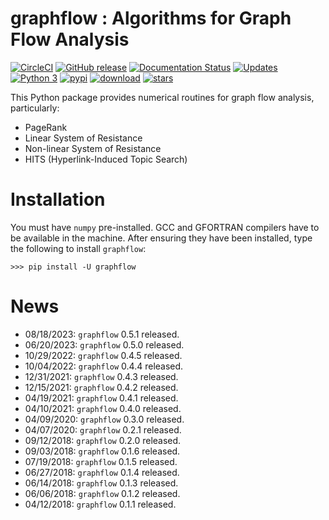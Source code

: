 # graphflow : Algorithms for Graph Flow Analysis

[![CircleCI](https://circleci.com/gh/stephenhky/GraphFlow.svg?style=svg)](https://circleci.com/gh/stephenhky/GraphFlow.svg)
[![GitHub release](https://img.shields.io/github/release/stephenhky/GraphFlow.svg?maxAge=3600)](https://github.com/stephenhky/GraphFlow/releases)
[![Documentation Status](https://readthedocs.org/projects/graphflow/badge/?version=latest)](https://graphflow.readthedocs.io/en/latest/?badge=latest)
[![Updates](https://pyup.io/repos/github/stephenhky/GraphFlow/shield.svg)](https://pyup.io/repos/github/stephenhky/GraphFlow/)
[![Python 3](https://pyup.io/repos/github/stephenhky/GraphFlow/python-3-shield.svg)](https://pyup.io/repos/github/stephenhky/GraphFlow/)
[![pypi](https://img.shields.io/pypi/v/graphflow.svg?maxAge=3600)](https://pypi.org/project/graphflow/)
[![download](https://img.shields.io/pypi/dm/graphflow.svg?maxAge=2592000&label=installs&color=%2327B1FF)](https://pypi.org/project/grapgflow/)
[![stars](https://img.shields.io/github/stars/stephenhky/GraphFlow.svg?style=social&label=Star&maxAge=60)](https://github.com/stephenhky/GraphFlow)


This Python package provides numerical routines for graph flow analysis, particularly:

* PageRank
* Linear System of Resistance
* Non-linear System of Resistance
* HITS (Hyperlink-Induced Topic Search)

# Installation

You must have `numpy` pre-installed. GCC and GFORTRAN compilers have to be available in the machine.
After ensuring they have been installed, type the following to install `graphflow`:

```
>>> pip install -U graphflow
```

# News

* 08/18/2023: `graphflow` 0.5.1 released.
* 06/20/2023: `graphflow` 0.5.0 released.
* 10/29/2022: `graphflow` 0.4.5 released.
* 10/04/2022: `graphflow` 0.4.4 released.
* 12/31/2021: `graphflow` 0.4.3 released.
* 12/15/2021: `graphflow` 0.4.2 released.
* 04/19/2021: `graphflow` 0.4.1 released.
* 04/10/2021: `graphflow` 0.4.0 released.
* 04/09/2020: `graphflow` 0.3.0 released.
* 04/07/2020: `graphflow` 0.2.1 released.
* 09/12/2018: `graphflow` 0.2.0 released.
* 09/03/2018: `graphflow` 0.1.6 released.
* 07/19/2018: `graphflow` 0.1.5 released.
* 06/27/2018: `graphflow` 0.1.4 released.
* 06/14/2018: `graphflow` 0.1.3 released.
* 06/06/2018: `graphflow` 0.1.2 released.
* 04/12/2018: `graphflow` 0.1.1 released.
